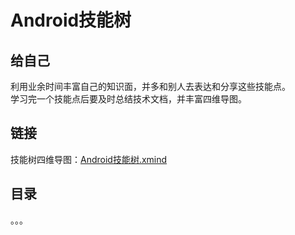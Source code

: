 # Android技能树

## 给自己
利用业余时间丰富自己的知识面，并多和别人去表达和分享这些技能点。  
学习完一个技能点后要及时总结技术文档，并丰富四维导图。

## 链接
技能树四维导图：[Android技能树.xmind](Android技能树.xmind)

## 目录
。。。